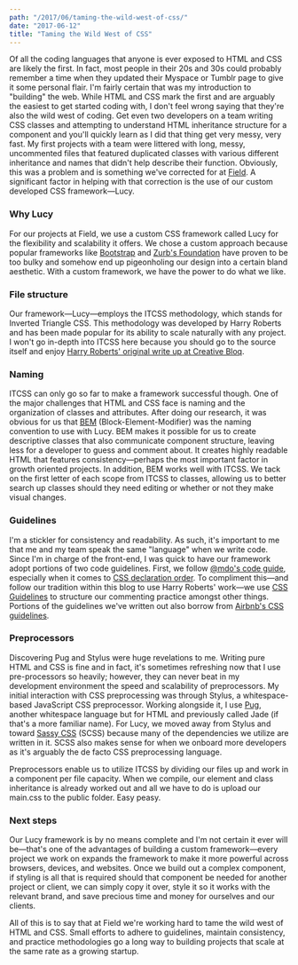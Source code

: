 ```yaml
---
path: "/2017/06/taming-the-wild-west-of-css/"
date: "2017-06-12"
title: "Taming the Wild West of CSS"
---
```


Of all the coding languages that anyone is ever exposed to HTML and CSS are likely the first. In fact, most people in their 20s and 30s could probably remember a time when they updated their Myspace or Tumblr page to give it some personal flair. I'm fairly certain that was my introduction to "building" the web. While HTML and CSS mark the first and are arguably the easiest to get started coding with, I don't feel wrong saying that they're also the wild west of coding. Get even two developers on a team writing CSS classes and attempting to understand HTML inheritance structure for a component and you'll quickly learn as I did that thing get very messy, very fast. My first projects with a team were littered with long, messy, uncommented files that featured duplicated classes with various different inheritance and names that didn't help describe their function. Obviously, this was a problem and is something we've corrected for at [Field](http://www.fieldmedialab.com). A significant factor in helping with that correction is the use of our custom developed CSS framework—Lucy.

### Why Lucy

For our projects at Field, we use a custom CSS framework called Lucy for the flexibility and scalability it offers. We chose a custom approach because popular frameworks like [Bootstrap](http://getbootstrap.com) and [Zurb's Foundation](http://foundation.zurb.com) have proven to be too bulky and somehow end up pigeonholing our design into a certain bland aesthetic. With a custom framework, we have the power to do what we like.

### File structure

Our framework—Lucy—employs the ITCSS methodology, which stands for Inverted Triangle CSS. This methodology was developed by Harry Roberts and has been made popular for its ability to scale naturally with any project. I won't go in-depth into ITCSS here because you should go to the source itself and enjoy [Harry Roberts' original write up at Creative Bloq](http://www.creativebloq.com/web-design/manage-large-css-projects-itcss-101517528).

### Naming

ITCSS can only go so far to make a framework successful though. One of the major challenges that HTML and CSS face is naming and the organization of classes and attributes. After doing our research, it was obvious for us that [BEM](https://csswizardry.com/2013/01/mindbemding-getting-your-head-round-bem-syntax/) (Block-Element-Modifier) was the naming convention to use with Lucy. BEM makes it possible for us to create descriptive classes that also communicate component structure, leaving less for a developer to guess and comment about. It creates highly readable HTML that features consistency—perhaps the most important factor in growth oriented projects. In addition, BEM works well with ITCSS. We tack on the first letter of each scope from ITCSS to classes, allowing us to better search up classes should they need editing or whether or not they make visual changes.

### Guidelines

I'm a stickler for consistency and readability. As such, it's important to me that me and my team speak the same "language" when we write code. Since I'm in charge of the front-end, I was quick to have our framework adopt portions of two code guidelines. First, we follow [@mdo's code guide](http://codeguide.co), especially when it comes to [CSS declaration order](http://codeguide.co/#css-declaration-order). To compliment this—and follow our tradition within this blog to use Harry Roberts' work—we use [CSS Guidelines](https://cssguidelin.es) to structure our commenting practice amongst other things. Portions of the guidelines we've written out also borrow from [Airbnb's CSS guidelines](https://github.com/airbnb/css).

### Preprocessors

Discovering Pug and Stylus were huge revelations to me. Writing pure HTML and CSS is fine and in fact, it's sometimes refreshing now that I use pre-processors so heavily; however, they can never beat in my development environment the speed and scalability of preprocessors. My initial interaction with CSS preprocessing was through Stylus, a whitespace-based JavaScript CSS preprocessor. Working alongside it, I use [Pug](https://pugjs.org), another whitespace language but for HTML and previously called Jade (if that's a more familiar name). For Lucy, we moved away from Stylus and toward [Sassy CSS](http://sass-lang.com) (SCSS) because many of the dependencies we utilize are written in it. SCSS also makes sense for when we onboard more developers as it's arguably the de facto CSS preprocessing language.

Preprocessors enable us to utilize ITCSS by dividing our files up and work in a component per file capacity. When we compile, our element and class inheritance is already worked out and all we have to do is upload our main.css to the public folder. Easy peasy.

### Next steps

Our Lucy framework is by no means complete and I'm not certain it ever will be—that's one of the advantages of building a custom framework—every project we work on expands the framework to make it more powerful across browsers, devices, and websites. Once we build out a complex component, if styling is all that is required should that component be needed for another project or client, we can simply copy it over, style it so it works with the relevant brand, and save precious time and money for ourselves and our clients.

All of this is to say that at Field we're working hard to tame the wild west of HTML and CSS. Small efforts to adhere to guidelines, maintain consistency, and practice methodologies go a long way to building projects that scale at the same rate as a growing startup.
